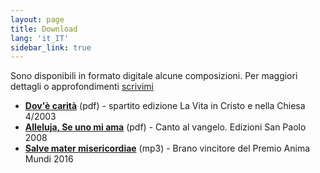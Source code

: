 ```yaml
---
layout: page
title: Download
lang: 'it_IT'
sidebar_link: true
---
```


Sono disponibili in formato digitale alcune composizioni. Per maggiori dettagli o approfondimenti [scrivimi](dfalco49@gmail.com) 

* [**Dov'è carità**](/risorse/pdf/Donato-Falco-Dove-carita.pdf) (pdf) -  spartito edizione La Vita in Cristo e nella Chiesa 4/2003
* [**Alleluja, Se uno mi ama**](/risorse/pdf/Donato-Falco-Alleluja-Se-uno-mi-ama-Ed-Paoline-2008.pdf) (pdf) - Canto al vangelo. Edizioni San Paolo 2008
* [**Salve mater misericordiae**](/risorse/mp3/Salve-mater-misericordiae.mp3) (mp3) - Brano vincitore del Premio Anima Mundi 2016